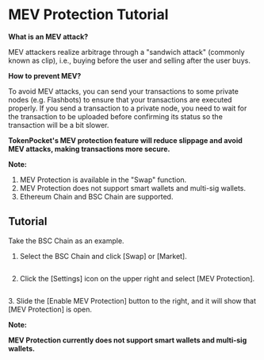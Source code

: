 # MEV Protection Tutorial

**What is an MEV attack?**

MEV attackers realize arbitrage through a "sandwich attack" (commonly known as clip), i.e., buying before the user and selling after the user buys.&#x20;

**How to prevent MEV?**

To avoid MEV attacks, you can send your transactions to some private nodes (e.g. Flashbots) to ensure that your transactions are executed properly. If you send a transaction to a private node, you need to wait for the transaction to be uploaded before confirming its status so the transaction will be a bit slower.

**TokenPocket's MEV protection feature will reduce slippage and avoid MEV attacks, making transactions more secure.**

**Note:**

1. MEV Protection is available in the "Swap" function.
2. MEV Protection does not support smart wallets and multi-sig wallets.
3. Ethereum Chain and BSC Chain are supported.

## Tutorial

Take the BSC Chain as an example.

1. Select the  BSC Chain and click \[Swap] or \[Market].

<figure><img src="https://lh7-us.googleusercontent.com/2qAKawxxM15nr0hRwaQNQS4NatkQtLpQnu9dTBEilgDf11sE9PsszNzg86QMxw_Pc9OWnbXhlOpSISVYtRnk9uKDgc8qN_yPYQ5hOhKcK8LuDcmFqgEb1XPjrTJacHaei4GGmtn4GaZeIehSg4Cq3fY" alt=""><figcaption></figcaption></figure>

2. Click the \[Settings] icon on the upper right and select \[MEV Protection].

<figure><img src="https://lh7-us.googleusercontent.com/y6MatvBWzJdT16yLGdGHc6dcnO6Z-YFRB0eV53mcuUj-dhiPARRzxuS1GvCzgU6yqIVtwYUndf_zvF-tRckq4Y7Cv7bILtldS7TJPIyZVhloSF3nFQGZGikPBEEJUfUIoyffILmYnIAnZxVliGuMU2w" alt=""><figcaption></figcaption></figure>

3\. Slide the \[Enable MEV Protection] button to the right, and it will show that \[MEV Protection] is open.

**Note:**

**MEV Protection currently does not support smart wallets and multi-sig wallets.**

<figure><img src="https://lh7-us.googleusercontent.com/e96xoZCT1JLK6YdP1wKCgPpimXfh47Twq1PGv8ifuvr5JZrWo2YjOZ-3myEh2ME8aDHiHgRN6VfOKH6r3JrUf6vM3Swrw6gqHHgyeYtNchkNQrD8xBr2hk9NFtGgu8CaIlNRoUFzBzdqEUPrwGfWQDY" alt=""><figcaption></figcaption></figure>
